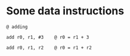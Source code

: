 # Some data instructions
```
@ adding

add r0, r1, #3    @ r0 = r1 + 3

add r0, r1, r2    @ r0 = r1 + r2

```
